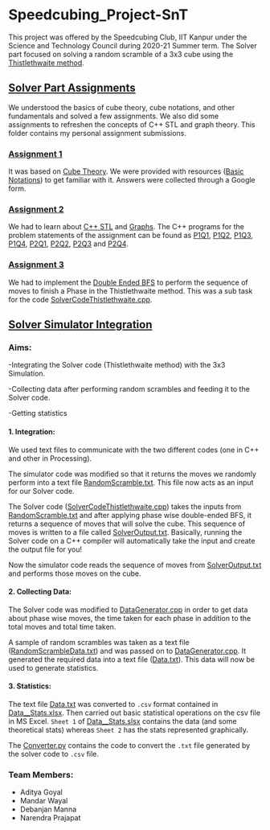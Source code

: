 # Speedcubing_Project-SnT
This project was offered by the Speedcubing Club, IIT Kanpur under the Science and Technology Council during  2020-21 Summer term. The Solver part focused on solving a random scramble of a 3x3 cube using the [Thistlethwaite method](https://www.speedsolving.com/wiki/index.php/Thistlethwaite%27s_algorithm).

## [Solver Part Assignments](./Assignments)

We understood the basics of cube theory, cube notations, and other fundamentals and solved a few assignments. We also did some assignments to refreshen the concepts of C++ STL and graph theory. This folder contains my personal assignment submissions.

### [Assignment 1](./Assignments/Assignment-Cube_Theory.pdf)

It was based on [Cube Theory](https://drive.google.com/file/d/1-L8xNXRVEk7S3XBuYOkQsc3FINxan_kR/view). We were provided with resources ([Basic Notations]( https://www.youtube.com/watch?v=24eHm4ri8WM)) to get familiar with it. Answers were collected through a Google form.

### [Assignment 2](https://drive.google.com/file/d/1XwmhHPa-5fvditAgEnfbNlL2H7o9env8/view?usp=sharing)

We had to learn about [C++ STL](https://www.topcoder.com/thrive/articles/Power%20up%20C++%20with%20the%20Standard%20Template%20Library%20Part%20One) and [Graphs](https://drive.google.com/drive/folders/1qQd7vYsYINyJXW3aAHLy3GQ-X2Ykwsfj?usp=sharing).
The C++ programs for the problem statements of the assignment can be found as [P1Q1](./Assignments/P1Q1.cpp), [P1Q2](./Assignments/P1Q2.cpp), [P1Q3](./Assignments/P1Q3.cpp), [P1Q4](./Assignments/P1Q4.cpp), [P2Q1](./Assignments/P2Q1.docx), [P2Q2](./Assignments/P2Q2.docx), [P2Q3](./Assignments/P2Q3.docx) and [P2Q4](./Assignments/P2Q4.docx).

### [Assignment 3](https://drive.google.com/file/d/184hLinhG3RXp9sCip5-nHKNuxxzBZ6Q8/view?usp=sharing)

We had to implement the [Double Ended BFS](https://efficientcodeblog.wordpress.com/2017/12/13/bidirectional-search-two-end-bfs/
) to perform the sequence of moves to finish a Phase in the Thistlethwaite method. This was a sub task for the code [SolverCodeThistlethwaite.cpp](./Solver_Simulator_Integration/SolverCodeThistlethwaite.cpp).





## [Solver Simulator Integration](./Solver_Simulator_Integration)

### Aims:

-Integrating the Solver code (Thistlethwaite method) with the 3x3 Simulation.

-Collecting data after performing random scrambles and feeding it to the Solver code.

-Getting statistics

#### 1. Integration:

We used text files to communicate with the two different codes (one in C++ and other in Processing).

The simulator code was modified so that it returns the moves we randomly perform into a text file [RandomScramble.txt](./Solver_Simulator_Integration/RandomScramble.txt). This file now acts as an input for our Solver code.

The Solver code ([SolverCodeThistlethwaite.cpp](./Solver_Simulator_Integration/SolverCodeThistlethwaite.cpp)) takes the inputs from [RandomScramble.txt](./Solver_Simulator_Integration/RandomScramble.txt) and after applying phase wise double-ended BFS, it returns a sequence of moves that will solve the cube. This sequence of moves is written to a file called [SolverOutput.txt](./Solver_Simulator_Integration/SolverOutput.txt). Basically, running the Solver code on a C++ compiler will automatically take the input and create the output file for you!

Now the simulator code reads the sequence of moves from [SolverOutput.txt](./Solver_Simulator_Integration/SolverOutput.txt) and performs those moves on the cube.



#### 2. Collecting Data:

The Solver code was modified to [DataGenerator.cpp](./Solver_Simulator_Integration/DataGenerator.cpp)  in order to get data about phase wise moves, the time taken for each phase in addition to the total moves and total time taken.

A sample of random scrambles was taken as a text file ([RandomScrambleData.txt](./Solver_Simulator_Integration/RandomScrambleData.txt)) and was passed on to [DataGenerator.cpp](./Solver_Simulator_Integration/DataGenerator.cpp). It generated the required data into a text file ([Data.txt](./Solver_Simulator_Integration/Data.txt)). This data will now be used to generate statistics.



#### 3. Statistics:

The text file [Data.txt](./Solver_Simulator_Integration/Data.txt) was converted to `.csv` format contained in [Data__Stats.xlsx](./Solver_Simulator_Integration/Data__Stats.xlsx). Then carried out basic statistical operations on the csv file in MS Excel. `Sheet 1` of [Data__Stats.slsx](./Solver_Simulator_Integration/Data__Stats.xlsx) contains the data (and some theoretical stats) whereas `Sheet 2` has the stats represented graphically.

The [Converter.py](./Solver_Simulator_Integration/Converter.py) contains the code to convert the `.txt` file generated by the solver code to `.csv` file.



### Team Members:
- Aditya Goyal
- Mandar Wayal
- Debanjan Manna
- Narendra Prajapat
